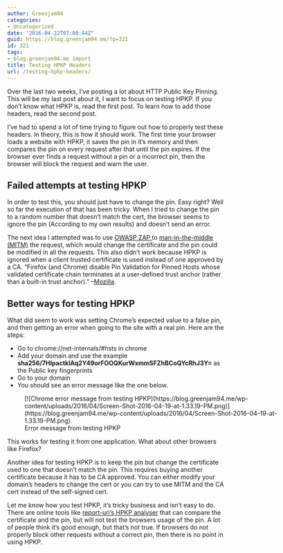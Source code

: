 ```yaml
---
author: Greenjam94
categories:
- Uncategorized
date: "2016-04-22T07:00:44Z"
guid: https://blog.greenjam94.me/?p=321
id: 321
tags:
- blog.greenjam94.me import
title: Testing HPKP Headers
url: /testing-hpkp-headers/
---
```


Over the last two weeks, I’ve posting a lot about HTTP Public Key Pinning. This will be my last post about it, I want to focus on testing HPKP. If you don’t know what HPKP is, read the first post. To learn how to add those headers, read the second post.

I’ve had to spend a lot of time trying to figure out how to properly test these headers. In theory, this is how it should work. The first time your browser loads a website with HPKP, it saves the pin in it’s memory and then compares the pin on every request after that until the pin expires. If the browser ever finds a request without a pin or a incorrect pin, then the browser will block the request and warn the user.

## Failed attempts at testing HPKP

In order to test this, you should just have to change the pin. Easy right? Well so far the execution of that has been tricky. When I tried to change the pin to a random number that doesn’t match the cert, the browser seems to ignore the pin (According to my own results) and doesn’t send an error.

The next idea I attempted was to use [OWASP ZAP ](https://www.owasp.org/index.php/OWASP_Zed_Attack_Proxy_Project)to [man-in-the-middle (MITM)](https://en.wikipedia.org/wiki/Man-in-the-middle_attack) the request, which would change the certificate and the pin could be modified in all the requests. This also didn’t work because HPKP is ignored when a client trusted certificate is used instead of one approved by a CA. “Firefox (and Chrome) disable Pin Validation for Pinned Hosts whose validated certificate chain terminates at a user-defined trust anchor (rather than a built-in trust anchor).” –[Mozilla](https://developer.mozilla.org/en-US/docs/Web/Security/Public_Key_Pinning).

## Better ways for testing HPKP

What did seem to work was setting Chrome’s expected value to a false pin, and then getting an error when going to the site with a real pin. Here are the steps:

- Go to chrome://net-internals/#hsts in chrome
- Add your domain and use the example **sha256/7HIpactkIAq2Y49orFOOQKurWxmmSFZhBCoQYcRhJ3Y=** as the Public key fingerprints
- Go to your domain
- You should see an error message like the one below.

<figure aria-describedby="caption-attachment-322" class="wp-caption aligncenter" id="attachment_322" style="width: 595px">[![Chrome error message from testing HPKP](https://blog.greenjam94.me/wp-content/uploads/2016/04/Screen-Shot-2016-04-19-at-1.33.19-PM.png)](https://blog.greenjam94.me/wp-content/uploads/2016/04/Screen-Shot-2016-04-19-at-1.33.19-PM.png)<figcaption class="wp-caption-text" id="caption-attachment-322">Error message from testing HPKP</figcaption></figure>

This works for testing it from one application. What about other browsers like Firefox?

Another idea for testing HPKP is to keep the pin but change the certificate used to one that doesn’t match the pin. This requires buying another certificate because it has to be CA approved. You can either modify your domain’s headers to change the cert or you can try to use MITM and the CA cert instead of the self-signed cert.

Let me know how you test HPKP, it’s tricky business and isn’t easy to do. There are online tools like [report-uri’s HPKP analyser](https://report-uri.io/home/pkp_analyse) that can compare the certificate and the pin, but will not test the browsers usage of the pin. A lot of people think it’s good enough, but that’s not true. If browsers do not properly block other requests without a correct pin, then there is no point in using HPKP.